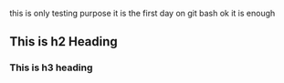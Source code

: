 this is only testing purpose 
it is the first day on git bash
ok it is enough 


## This is h2 Heading

### This is h3 heading
